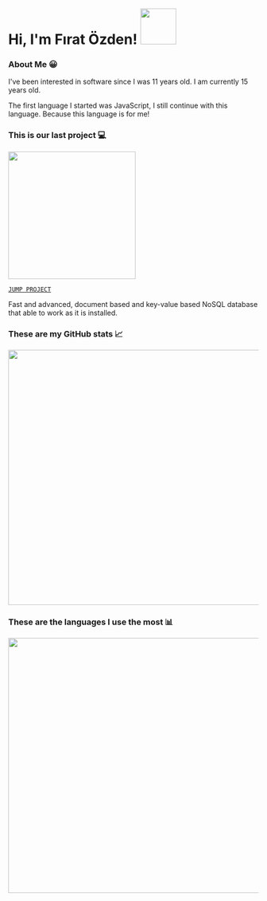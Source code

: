 # Hi, I'm Fırat Özden! <img src="https://komarev.com/ghpvc/?username=fir4tozden&label=Profile%20Views" width="72px"/>

### About Me 😀

I've been interested in software since I was 11 years old. I am currently 15 years old.

The first language I started was JavaScript, I still continue with this language. Because this language is for me!

### This is our last project 💻

<img src="https://i.ibb.co/mbJC8yX/unknown.png" width="256px"/>

[`JUMP PROJECT`](https://npmjs.com/package/peakdb)

Fast and advanced, document based and key-value based NoSQL database that able to work as it is installed.

### These are my GitHub stats 📈

<img src="https://github-readme-stats.vercel.app/api?username=fir4tozden&show_icons=true&theme=tokyonight" width="512px"/>

### These are the languages I use the most 📊

<img src="https://github-readme-stats.vercel.app/api/top-langs?username=fir4tozden&layout=compact&theme=tokyonight" width="512px"/>

